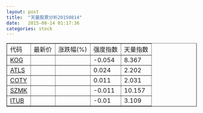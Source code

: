 ```yaml
---
layout: post
title:  "天量股票分析20150814"
date:   2015-08-14 01:17:36
categories: stock
---
```

<script type="text/javascript">
var stockList = []
stockList.push('gb_kog');
stockList.push('gb_atls');
stockList.push('gb_coty');
stockList.push('gb_szmk');
stockList.push('gb_itub');
</script>

<table border="1">
 <tr>
  <td>代码</td>
  <td>最新价</td>
  <td>涨跌幅(%)</td>
 <td>强度指数</td>
 <td>天量指数</td>
</tr>
  <tr id="kog"><td><a href="http://stock.finance.sina.com.cn/usstock/quotes/KOG.html" target="_blank">KOG</a></td><td></td><td></td><td>-0.054</td><td>8.367</td></tr>
  <tr id="atls"><td><a href="http://stock.finance.sina.com.cn/usstock/quotes/ATLS.html" target="_blank">ATLS</a></td><td></td><td></td><td>0.024</td><td>2.202</td></tr>
  <tr id="coty"><td><a href="http://stock.finance.sina.com.cn/usstock/quotes/COTY.html" target="_blank">COTY</a></td><td></td><td></td><td>0.011</td><td>2.031</td></tr>
  <tr id="szmk"><td><a href="http://stock.finance.sina.com.cn/usstock/quotes/SZMK.html" target="_blank">SZMK</a></td><td></td><td></td><td>-0.011</td><td>10.157</td></tr>
  <tr id="itub"><td><a href="http://stock.finance.sina.com.cn/usstock/quotes/ITUB.html" target="_blank">ITUB</a></td><td></td><td></td><td>-0.01</td><td>3.109</td></tr>
</table>
